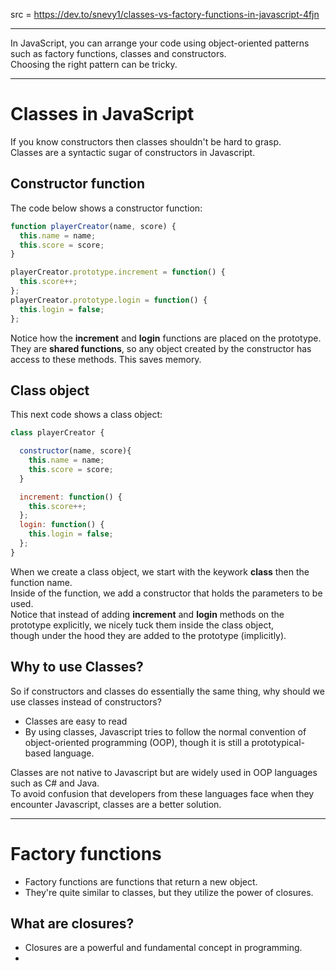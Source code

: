 src = https://dev.to/snevy1/classes-vs-factory-functions-in-javascript-4fjn  

---

In JavaScript, you can arrange your code using object-oriented patterns such as factory functions, classes and constructors.  
Choosing the right pattern can be tricky.

---

# Classes in JavaScript

If you know constructors then classes shouldn't be hard to grasp.  
Classes are a syntactic sugar of constructors in Javascript.  

## Constructor function

The code below shows a constructor function:
```js
function playerCreator(name, score) {
  this.name = name;
  this.score = score;
}

playerCreator.prototype.increment = function() {
  this.score++;
};
playerCreator.prototype.login = function() {
  this.login = false;
};
```

Notice how the **increment** and **login** functions are placed on the prototype.  
They are **shared functions**, so any object created by the constructor has access to these methods. This saves memory.  

## Class object

This next code shows a class object:
```js
class playerCreator {

  constructor(name, score){
    this.name = name;
    this.score = score;
  }

  increment: function() {
    this.score++;
  };
  login: function() {
    this.login = false;
  };
}
```

When we create a class object, we start with the keywork **class** then the function name.  
Inside of the function, we add a constructor that holds the parameters to be used.  
Notice that instead of adding **increment** and **login** methods on the prototype explicitly, we nicely tuck them inside the class object,  
though under the hood they are added to the prototype (implicitly).  

## Why to use Classes?

So if constructors and classes do essentially the same thing, why should we use classes instead of constructors?  
- Classes are easy to read
- By using classes, Javascript tries to follow the normal convention of object-oriented programming (OOP), though it is still a prototypical-based language.

Classes are not native to Javascript but are widely used in OOP languages such as C# and Java.  
To avoid confusion that developers from these languages face when they encounter Javascript, classes are a better solution.

---

# Factory functions

- Factory functions are functions that return a new object.
- They're quite similar to classes, but they utilize the power of closures.

## What are closures?

- Closures are a powerful and fundamental concept in programming.
- 
